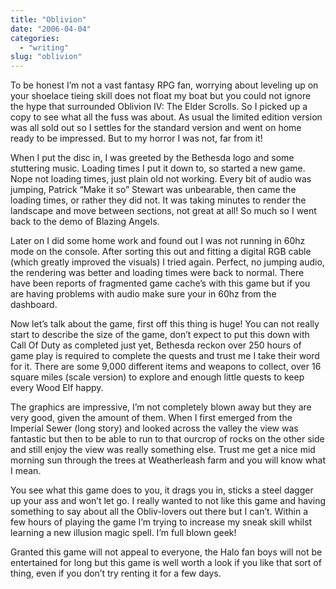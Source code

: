 ```yaml
---
title: "Oblivion"
date: "2006-04-04"
categories:
  - "writing"
slug: "oblivion"
---
```


<!-- ![Photo sharing](/images/123168089.jpg) -->

To be honest I’m not a vast fantasy RPG fan, worrying about leveling up on your shoelace tieing skill does not float my boat but you could not ignore the hype that surrounded Oblivion IV: The Elder Scrolls.
So I picked up a copy to see what all the fuss was about. As usual the limited edition version was all sold out so I settles for the standard version and went on home ready to be impressed.
But to my horror I was not, far from it!

When I put the disc in, I was greeted by the Bethesda logo and some stuttering music. Loading times I put it down to, so started a new game. Nope not loading times, just plain old not working. Every bit of audio was jumping, Patrick “Make it so” Stewart was unbearable, then came the loading times, or rather they did not. It was taking minutes to render the landscape and move between sections, not great at all! So much so I went back to the demo of Blazing Angels.

Later on I did some home work and found out I was not running in 60hz mode on the console. After sorting this out and fitting a digital RGB cable (which greatly improved the visuals) I tried again. Perfect, no jumping audio, the rendering was better and loading times were back to normal. There have been reports of fragmented game cache’s with this game but if you are having problems with audio make sure your in 60hz from the dashboard.

Now let’s talk about the game, first off this thing is huge! You can not really start to describe the size of the game, don’t expect to put this down with Call Of Duty as completed just yet, Bethesda reckon over 250 hours of game play is required to complete the quests and trust me I take their word for it. There are some 9,000 different items and weapons to collect, over 16 square miles (scale version) to explore and enough little quests to keep every Wood Elf happy.

<!-- ![Photo sharing](/images/123168090.jpg) -->

The graphics are impressive, I’m not completely blown away but they are very good, given the amount of them. When I first emerged from the Imperial Sewer (long story) and looked across the valley the view was fantastic but then to be able to run to that ourcrop of rocks on the other side and still enjoy the view was really something else.
Trust me get a nice mid morning sun through the trees at Weatherleash farm and you will know what I mean.

You see what this game does to you, it drags you in, sticks a steel dagger up your ass and won’t let go. I really wanted to not like this game and having something to say about all the Obliv-lovers out there but I can’t. Within a few hours of playing the game I’m trying to increase my sneak skill whilst learning a new illusion magic spell. I’m full blown geek!

Granted this game will not appeal to everyone, the Halo fan boys will not be entertained for long but this game is well worth a look if you like that sort of thing, even if you don’t try renting it for a few days.
